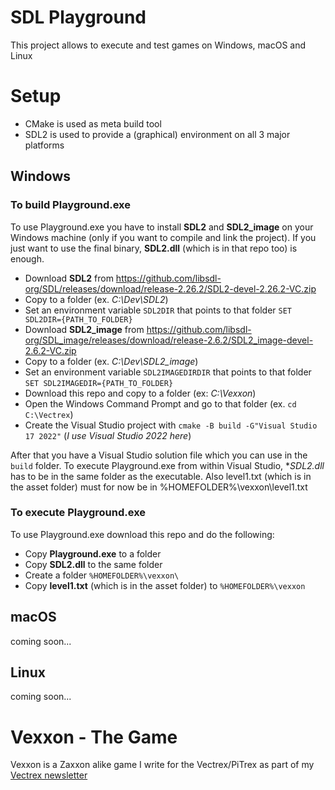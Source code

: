 # SDL Playground
This project allows to execute and test games on Windows, macOS and Linux

# Setup

- CMake is used as meta build tool
- SDL2 is used to provide a (graphical) environment on all 3 major platforms

## Windows

### To build Playground.exe

To use Playground.exe you have to install **SDL2** and **SDL2_image** on your Windows machine (only if you want to compile and link the project).
If you just want to use the final binary, **SDL2.dll** (which is in that repo too) is enough.

- Download **SDL2** from https://github.com/libsdl-org/SDL/releases/download/release-2.26.2/SDL2-devel-2.26.2-VC.zip
- Copy to a folder (ex. *C:\Dev\SDL2*)
- Set an environment variable ```SDL2DIR``` that points to that folder ```SET SDL2DIR={PATH_TO_FOLDER}```
- Download **SDL2_image** from https://github.com/libsdl-org/SDL_image/releases/download/release-2.6.2/SDL2_image-devel-2.6.2-VC.zip
- Copy to a folder (ex. *C:\Dev\SDL2_image*)
- Set an environment variable ```SDL2IMAGEDIRDIR``` that points to that folder ```SET SDL2IMAGEDIR={PATH_TO_FOLDER}```
- Download this repo and copy to a folder (ex: *C:\Vexxon*)
- Open the Windows Command Prompt and go to that folder (ex. ```cd C:\Vectrex```)
- Create the Visual Studio project with ```cmake -B build -G"Visual Studio 17 2022"``` (*I use Visual Studio 2022 here*)

After that you have a Visual Studio solution file which you can use in the ```build``` folder.
To execute Playground.exe from within Visual Studio, **SDL2.dll* has to be in the same folder as the executable.
Also level1.txt (which is in the asset folder) must for now be in %HOMEFOLDER%\vexxon\level1.txt


### To execute Playground.exe

To use Playground.exe download this repo and do the following:

- Copy **Playground.exe** to a folder
- Copy **SDL2.dll** to the same folder
- Create a folder ```%HOMEFOLDER%\vexxon\```
- Copy **level1.txt** (which is in the asset folder) to ```%HOMEFOLDER%\vexxon```


## macOS

coming soon...

## Linux

coming soon...

# Vexxon - The Game

Vexxon is a Zaxxon alike game I write for the Vectrex/PiTrex as part of my [Vectrex newsletter](https://vectrex.substack.com)